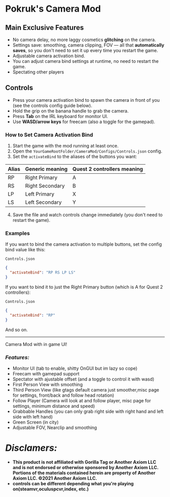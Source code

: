 # Pokruk's Camera Mod

## Main Exclusive Features
* No camera delay, no more laggy cosmetics **glitching** on the camera.
* Settings save: smoothing, camera clipping, FOV — all that **automatically saves**, so you don't need to set it up every time you restart the game.
* Adjustable camera activation bind.
* You can adjust camera bind settings at runtime, no need to restart the game.
* Spectating other players

## Controls
* Press your camera activation bind to spawn the camera in front of you (see the controls config guide below).
* Hold the grip on the banana handle to grab the camera.
* Press **Tab** on the IRL keyboard for monitor UI.
* Use **WASD/arrow keys** for freecam (also a toggle for the gamepad).

### How to Set Camera Activation Bind
1. Start the game with the mod running at least once.
2. Open the `YourGameRootFolder/CameraMod/Configs/Controls.json` config.
3. Set the `activateBind` to the aliases of the buttons you want:

| Alias | Generic meaning | Quest 2 controllers meaning |
|----------|----------|----------|
| RP   | Right Primary  | A |
| RS   | Right Secondary  | B |
| LP   | Left Primary   | X  |
| LS   | Left Secondary | Y  |
4. Save the file and watch controls change immediately (you don't need to restart the game).

### Examples
If you want to bind the camera activation to multiple buttons, set the config bind value like this:

`Controls.json`
```json
{
  "activateBind": "RP RS LP LS"
}
```
If you want to bind it to just the Right Primary button (which is A for Quest 2 controllers):

`Controls.json`
```json
{
  "activateBind": "RP"
}
```
And so on.

---
Camera Mod with in game UI!
### *Features:*
* Monitor UI (tab to enable, shitty OnGUI but im lazy so cope)
* Freecam with gamepad support
* Spectator with ajustable offset (and a toggle to control it with wasd)
* First Person View with smoothing
* Third Person View (like gtags default camera just smoother,misc page for settings, front/back and follow head rotation)
* Follow Player (Camera will look at and follow player, misc page for settings, minimum distance and speed)
* Grabbable Handles (you can only grab right side with right hand and left side with left hand)
* Green Screen (in city)
* Adjustable FOV, Nearclip and smoothing

# *Disclamers:*
* **This product is not affiliated with Gorilla Tag or Another Axiom LLC and is not endorsed or otherwise sponsored by Another Axiom LLC. Portions of the materials contained herein are property of Another Axiom LLC. ©2021 Another Axiom LLC.**
* **controls can be different depending what you're playing on(steamvr,oculuspcvr,index, etc.)**
